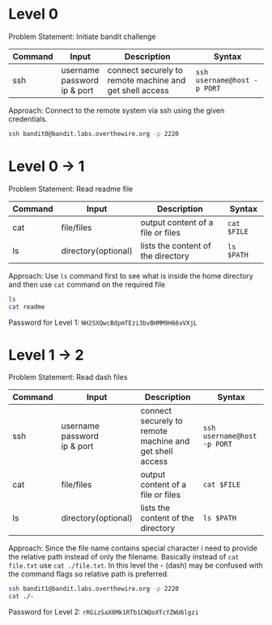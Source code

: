 # Level 0

Problem Statement: Initiate bandit challenge

| Command | Input                             | Description                                             | Syntax                      |
| ------- | --------------------------------- | ------------------------------------------------------- | --------------------------- |
| ssh     | username<br>password<br>ip & port | connect securely to remote machine and get shell access | `ssh username@host -p PORT` |

Approach: Connect to the remote system via ssh using the given credentials.

```Bash
ssh bandit0@bandit.labs.overthewire.org -p 2220
```

# Level 0 -> 1

Problem Statement: Read readme file

| Command | Input               | Description                        | Syntax      |
| ------- | ------------------- | ---------------------------------- | ----------- |
| cat     | file/files          | output content of a file or files  | `cat $FILE` |
| ls      | directory(optional) | lists the content of the directory | `ls $PATH`  |

Approach: Use `ls` command first to see what is inside the home directory and then use `cat` command on the required file

```Bash
ls
cat readme
```

Password for Level 1: `NH2SXQwcBdpmTEzi3bvBHMM9H66vVXjL`

# Level 1 -> 2

Problem Statement: Read dash files

| Command | Input                             | Description                                             | Syntax                      |
| ------- | --------------------------------- | ------------------------------------------------------- | --------------------------- |
| ssh     | username<br>password<br>ip & port | connect securely to remote machine and get shell access | `ssh username@host -p PORT` |
| cat     | file/files                        | output content of a file or files                       | `cat $FILE`                 |
| ls      | directory(optional)               | lists the content of the directory                      | `ls $PATH`                  |

Approach: Since the file name contains special character i need to provide the relative path instead of only the filename. Basically instead of `cat file.txt` use `cat ./file.txt`. In this level the - (dash) may be confused with the command flags so relative path is preferred.

```Bash
ssh bandit1@bandit.labs.overthewire.org -p 2220
cat ./-
```

Password for Level 2: `rRGizSaX8Mk1RTb1CNQoXTcYZWU6lgzi`
